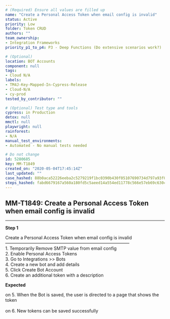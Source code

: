 ```yaml
---
# (Required) Ensure all values are filled up
name: "Create a Personal Access Token when email config is invalid"
status: Active
priority: Low
folder: Token CRUD
authors: ""
team_ownership:
- Integration Frameworks
priority_p1_to_p4: P3 - Deep Functions (Do extensive scenarios work?)

# (Optional)
location: BOT Accounts
component: null
tags:
- Cloud N/A
labels:
- TM4J-Key-Mapped-In-Cypress-Release
- Cloud-N/A
- cy-prod
tested_by_contributor: ""

# (Optional) Test type and tools
cypress: in Production
detox: null
mmctl: null
playwright: null
rainforest:
- N/A
manual_test_environments:
- Automated - No manual tests needed

# Do not change
id: 5280685
key: MM-T1849
created_on: "2020-05-04T17:45:14Z"
last_updated: ""
case_hashed: 88b0aca52226eeba2c5279219f1bc0390b430f05107690734d797a93f04183f586ae9a4dfc7400a70d2506c226c116e9
steps_hashed: fabd6679167a560a180fd5c5aeed14a554ed11778c566e57eb69c630c95a6c2b0e4475bfc9246c6989016d99557469c3
---
```


<!-- (Auto-generated) Based on frontmatter's "key" and "name" -->

## MM-T1849: Create a Personal Access Token when email config is invalid

---

**Step 1**

Create a Personal Access Token when email config is invalid\
————————————————————————————\
1\. Temporarily Remove SMTP value from email config\
2\. Enable Personal Access Tokens\
3\. Go to Integrations >> Bots\
4\. Create a new bot and add details\
5\. Click Create Bot Account\
6\. Create an additional token with a description

**Expected**

on 5. When the Bot is saved, the user is directed to a page that shows the token\
\
on 6. New tokens can be saved successfully
